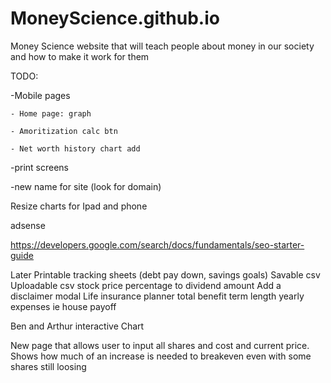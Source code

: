 # MoneyScience.github.io
Money Science website that will teach people about money in our society and how to make it work for them


TODO:

-Mobile pages
    
    - Home page: graph
    
    - Amoritization calc btn
    
    - Net worth history chart add

-print screens

-new name for site (look for domain)

Resize charts for Ipad and phone

adsense

https://developers.google.com/search/docs/fundamentals/seo-starter-guide

Later
Printable tracking sheets (debt pay down, savings goals)
Savable csv
Uploadable csv
stock price percentage to dividend amount
Add a disclaimer modal
Life insurance planner
    total benefit
    term length
    yearly expenses ie house payoff
    
Ben and Arthur interactive Chart


New page that allows user to input all shares and cost and current price. Shows how much of an increase is needed to breakeven even with some shares still loosing
